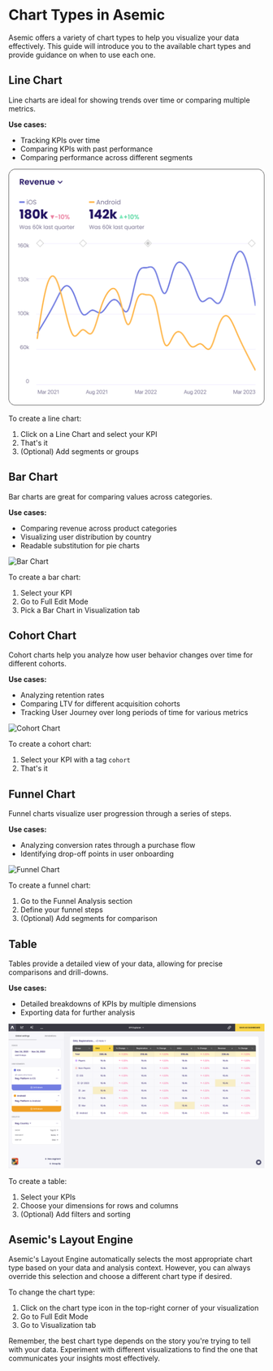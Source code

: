 # Chart Types in Asemic

Asemic offers a variety of chart types to help you visualize your data effectively. This guide will introduce you to the available chart types and provide guidance on when to use each one.

## Line Chart

Line charts are ideal for showing trends over time or comparing multiple metrics.

**Use cases:**
- Tracking KPIs over time
- Comparing KPIs with past performance
- Comparing performance across different segments

![Line Chart](../assets/line-chart.png)

To create a line chart:
1. Click on a Line Chart and select your KPI
2. That's it
3. (Optional) Add segments or groups

## Bar Chart

Bar charts are great for comparing values across categories.

**Use cases:**
- Comparing revenue across product categories
- Visualizing user distribution by country
- Readable substitution for pie charts

![Bar Chart](../assets/bar-chart.png)

To create a bar chart:
1. Select your KPI
2. Go to Full Edit Mode
3. Pick a Bar Chart in Visualization tab

## Cohort Chart

Cohort charts help you analyze how user behavior changes over time for different cohorts.

**Use cases:**
- Analyzing retention rates
- Comparing LTV for different acquisition cohorts
- Tracking User Journey over long periods of time for various metrics

![Cohort Chart](../assets/cohort-chart.png)

To create a cohort chart:
1. Select your KPI with a tag `cohort`
2. That's it

## Funnel Chart

Funnel charts visualize user progression through a series of steps.

**Use cases:**
- Analyzing conversion rates through a purchase flow
- Identifying drop-off points in user onboarding

![Funnel Chart](../assets/funnel-chart.png)

To create a funnel chart:
1. Go to the Funnel Analysis section
2. Define your funnel steps
3. (Optional) Add segments for comparison

## Table

Tables provide a detailed view of your data, allowing for precise comparisons and drill-downs.

**Use cases:**
- Detailed breakdowns of KPIs by multiple dimensions
- Exporting data for further analysis

![Table View](../assets/table.png)

To create a table:
1. Select your KPIs
2. Choose your dimensions for rows and columns
3. (Optional) Add filters and sorting

## Asemic's Layout Engine

Asemic's Layout Engine automatically selects the most appropriate chart type based on your data and analysis context. However, you can always override this selection and choose a different chart type if desired.

To change the chart type:
1. Click on the chart type icon in the top-right corner of your visualization
2. Go to Full Edit Mode
3. Go to Visualization tab

Remember, the best chart type depends on the story you're trying to tell with your data. Experiment with different visualizations to find the one that communicates your insights most effectively.